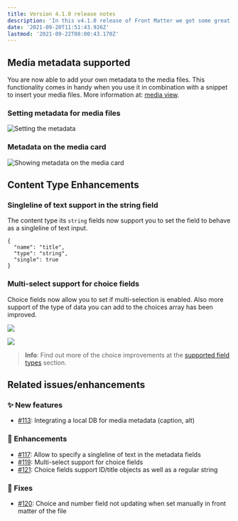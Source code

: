 ```yaml
---
title: Version 4.1.0 release notes
description: 'In this v4.1.0 release of Front Matter we got some great new features to announce to you.'
date: '2021-09-20T11:51:43.926Z'
lastmod: '2021-09-22T08:00:43.170Z'
---
```


## Media metadata supported

You are now able to add your own metadata to the media files. This functionality comes in handy when you use it in combination with a snippet to insert your media files. More information at: [media view](/docs/dashboard#media-view).

### Setting metadata for media files

![Setting the metadata](/releases/v4.1.0/metadata-media.png)

### Metadata on the media card

![Showing metadata on the media card](/releases/v4.1.0/metadata-card.png)

## Content Type Enhancements

### Singleline of text support in the string field

The content type its `string` fields now support you to set the field to behave as a singleline of text input.

```
{
  "name": "title",
  "type": "string",
  "single": true
}
```

### Multi-select support for choice fields

Choice fields now allow you to set if multi-selection is enabled. Also more support of the type of data you can add to the choices array has been improved.

![](/releases/v4.1.0/choice-fields.png)

![](/releases/v4.1.0/choice-fields-selection.png)

> **Info**: Find out more of the choice improvements at the [supported field types](/docs/content-types#supported-field-types) section.

## Related issues/enhancements

### ✨ New features

- [#113](https://github.com/estruyf/vscode-front-matter/issues/113): Integrating a local DB for media metadata (caption, alt)

### 🎨 Enhancements

- [#117](https://github.com/estruyf/vscode-front-matter/issues/117): Allow to specify a singleline of text in the metadata fields
- [#119](https://github.com/estruyf/vscode-front-matter/issues/119): Multi-select support for choice fields
- [#121](https://github.com/estruyf/vscode-front-matter/issues/121): Choice fields support ID/title objects as well as a regular string

### 🐞 Fixes

- [#120](https://github.com/estruyf/vscode-front-matter/issues/120): Choice and number field not updating when set manually in front matter of the file
